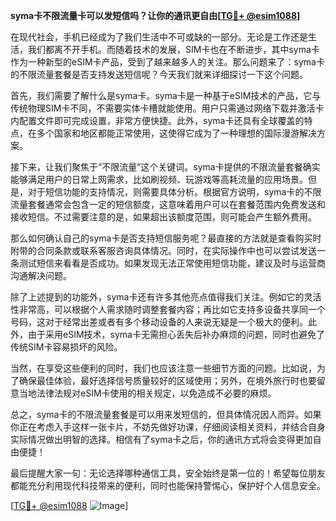 **syma卡不限流量卡可以发短信吗？让你的通讯更自由[[TG💪+ @esim1088](https://t.me/s/esim1088)]**

在现代社会，手机已经成为了我们生活中不可或缺的一部分。无论是工作还是生活，我们都离不开手机。而随着技术的发展，SIM卡也在不断进步，其中syma卡作为一种新型的eSIM卡产品，受到了越来越多人的关注。那么问题来了：syma卡的不限流量套餐是否支持发送短信呢？今天我们就来详细探讨一下这个问题。

首先，我们需要了解什么是syma卡。syma卡是一种基于eSIM技术的产品，它与传统物理SIM卡不同，不需要实体卡槽就能使用。用户只需通过网络下载并激活卡内配置文件即可完成设置，非常方便快捷。此外，syma卡还具有全球覆盖的特点，在多个国家和地区都能正常使用，这使得它成为了一种理想的国际漫游解决方案。

接下来，让我们聚焦于“不限流量”这个关键词。syma卡提供的不限流量套餐确实能够满足用户的日常上网需求，比如刷视频、玩游戏等高耗流量的应用场景。但是，对于短信功能的支持情况，则需要具体分析。根据官方说明，syma卡的不限流量套餐通常会包含一定的短信额度，这意味着用户可以在套餐范围内免费发送和接收短信。不过需要注意的是，如果超出该额度范围，则可能会产生额外费用。

那么如何确认自己的syma卡是否支持短信服务呢？最直接的方法就是查看购买时附带的合同条款或联系客服咨询具体情况。同时，在实际操作中也可以尝试发送一条测试短信来看看是否成功。如果发现无法正常使用短信功能，建议及时与运营商沟通解决问题。

除了上述提到的功能外，syma卡还有许多其他亮点值得我们关注。例如它的灵活性非常高，可以根据个人需求随时调整套餐内容；再比如它支持多设备共享同一个号码，这对于经常出差或者有多个移动设备的人来说无疑是一个极大的便利。此外，由于采用eSIM技术，syma卡无需担心丢失后补办麻烦的问题，同时也避免了传统SIM卡容易损坏的风险。

当然，在享受这些便利的同时，我们也应该注意一些细节方面的问题。比如说，为了确保最佳体验，最好选择信号质量较好的区域使用；另外，在境外旅行时也要留意当地法律法规对eSIM卡使用的相关规定，以免造成不必要的麻烦。

总之，syma卡的不限流量套餐是可以用来发短信的，但具体情况因人而异。如果你正在考虑入手这样一张卡片，不妨先做好功课，仔细阅读相关资料，并结合自身实际情况做出明智的选择。相信有了syma卡之后，你的通讯方式将会变得更加自由便捷！

最后提醒大家一句：无论选择哪种通信工具，安全始终是第一位的！希望每位朋友都能充分利用现代科技带来的便利，同时也能保持警惕心，保护好个人信息安全。

[[TG💪+ @esim1088](https://t.me/s/esim1088) ![Image](https://i.postimg.cc/4NQfJmqS/Snipaste-2025-05-13-00-14-12.png)]